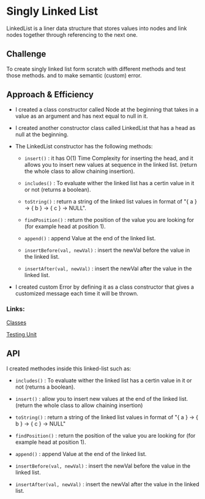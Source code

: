 # Singly Linked List

LinkedList is a liner data structure that stores values into nodes and link nodes together through referencing to the next one.

## Challenge
To create singly linked list form scratch with different methods and test those methods. and to make semantic (custom) error.


## Approach & Efficiency

- I created a class constructor called Node at the beginning that takes in a value as an argument and has next equal to null in it.
- I created another constructor class called LinkedList that has a head as null at the beginning.
- The LinkedList constructor has the following methods:
    - `insert()` : it has O(1) Time Complexity for inserting the head, and it allows you to insert new values at sequence in the linked list. (return the whole class to allow chaining insertion).
    
    - `includes()` : To evaluate wither the linked list has a certin value in it or not (returns a boolean).
    
    - `toString()` : return a string of the linked list values in format of "{ a } -> { b } -> { c } -> NULL".
    
    - `findPosition()` : return the position of the value you are looking for (for example head at position 1).

    - `append()` : append Value at the end of the linked list.

    - `insertBefore(val, newVal)` : insert the newVal before the value in the linked list.

    - `insertAfter(val, newVal)` : insert the newVal after the value in the linked list.


- I created custom Error by defining it as a class constructor that gives a customized message each time it will be thrown. 


### Links:

[Classes](../../../javascript/code-challenges/linkedList/linked-list.js)


[Testing Unit](../../../code-challenges/linked-list.test.js)


## API
I created methodes inside this linked-list such as: 

- `includes()` : To evaluate wither the linked list has a certin value in it or not (returns a boolean).

- `insert()` : allow you to insert new values at the end of the linked list. (return the whole class to allow chaining insertion)

- `toString()` : return a string of the linked list values in format of "{ a } -> { b } -> { c } -> NULL"

- `findPosition()` : return the position of the value you are looking for (for example head at position 1).

- `append()` : append Value at the end of the linked list.

- `insertBefore(val, newVal)` : insert the newVal before the value in the linked list.

- `insertAfter(val, newVal)` : insert the newVal after the value in the linked list.
